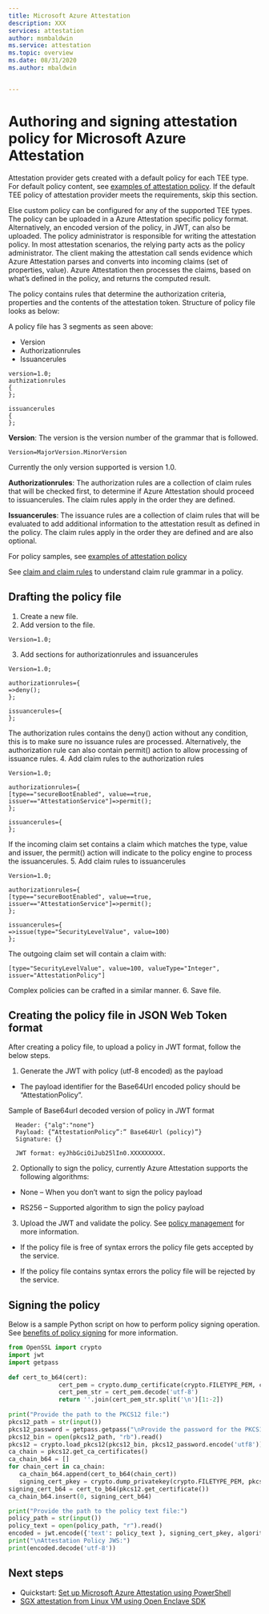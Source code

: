 ```yaml
---
title: Microsoft Azure Attestation 
description: XXX
services: attestation
author: msmbaldwin
ms.service: attestation
ms.topic: overview
ms.date: 08/31/2020
ms.author: mbaldwin


---
```

# Authoring and signing attestation policy for Microsoft Azure Attestation

Attestation provider gets created with a default policy for each TEE type. For default policy content, see [examples of attestation policy](policy-samples.md). If the default TEE policy of attestation provider meets the requirements, skip this section.

Else custom policy can be configured for any of the supported TEE types. The policy can be uploaded in a Azure Attestation specific policy format. Alternatively, an encoded version of the policy, in JWT, can also be uploaded. The policy administrator is responsible for writing the attestation policy. In most attestation scenarios, the relying party acts as the policy administrator. The client making the attestation call sends evidence which Azure Attestation  parses and converts into incoming claims (set of properties, value). Azure Attestation then processes the claims, based on what’s defined in the policy, and returns the computed result.

The policy contains rules that determine the authorization criteria, properties and the contents of the attestation token. Structure of policy file looks as below:

A policy file has 3 segments as seen above:
- Version
- Authorizationrules
- Issuancerules

```Policy
version=1.0;
authizationrules
{
};

issuancerules
{
};
```

**Version**: The version is the version number of the grammar that is followed.

```
Version=MajorVersion.MinorVersion	
```

Currently the only version supported is version 1.0.

**Authorizationrules**: The authorization rules are a collection of claim rules that will be checked first, to determine if Azure Attestation should proceed to issuancerules. The claim rules apply in the order they are defined.

**Issuancerules**: The issuance rules are a collection of claim rules that will be evaluated to add additional information to the attestation result as defined in the policy. The claim rules apply in the order they are defined and are also optional.

For policy samples, see [examples of attestation policy](policy-samples.md)

See [claim and claim rules](claimrulegrammar.md) to understand claim rule grammar in a policy.

## Drafting the policy file
1. Create a new file.
2. Add version to the file.

  ```
  Version=1.0;
  ```
3. Add sections for authorizationrules and issuancerules

  ```
  Version=1.0;
  
  authorizationrules={
  =>deny();
  };
  
  issuancerules={
  };
  ```
 
  The authorization rules contains the deny() action without any condition, this is to make sure no issuance rules are processed. Alternatively, the authorization rule can also contain permit() action to allow processing of issuance rules.
4. Add claim rules to the authorization rules

  ```
  Version=1.0;
  
  authorizationrules={
  [type=="secureBootEnabled", value==true, issuer=="AttestationService"]=>permit();
  };
  
  issuancerules={
  };
  ```

  If the incoming claim set contains a claim which matches the type, value and issuer, the permit() action will indicate to the policy engine to process the issuancerules.
5. Add claim rules to issuancerules

  ```
  Version=1.0;
  
  authorizationrules={
  [type=="secureBootEnabled", value==true, issuer=="AttestationService"]=>permit();
  };
  
  issuancerules={
  =>issue(type="SecurityLevelValue", value=100)
  };
  ```
  
  The outgoing claim set will contain a claim with:

  ```
  [type="SecurityLevelValue", value=100, valueType="Integer", issuer="AttestationPolicy"]
  ```

  Complex policies can be crafted in a similar manner. 
6. Save file.

## Creating the policy file in JSON Web Token format

After creating a policy file, to upload a policy in JWT format, follow the below steps.
1. Generate the JWT with policy (utf-8 encoded) as the payload

  - The payload identifier for the Base64Url encoded policy should be “AttestationPolicy”.
  
  Sample of Base64url decoded version of policy in JWT format
```
  Header: {"alg":"none"}
  Payload: {“AttestationPolicy”:” Base64Url (policy)”}
  Signature: {}

  JWT format: eyJhbGciOiJub25lIn0.XXXXXXXXX.
```

2. Optionally to sign the policy, currently Azure Attestation supports the following algorithms:

  - None – When you don’t want to sign the policy payload
  
  - RS256 – Supported algorithm to sign the policy payload

3. Upload the JWT and validate the policy. See [policy management](quickstart-powershell.md#policy-management) for more information.

  - If the policy file is free of syntax errors the policy file gets accepted by the service.
  
  - If the policy file contains syntax errors the policy file will be rejected by the service.

## Signing the policy

Below is a sample Python script on how to perform policy signing operation. See [benefits of policy signing](basic-concepts.md#Benefits-of-policy-signing) for more information.

```python
from OpenSSL import crypto
import jwt
import getpass
       
def cert_to_b64(cert):
              cert_pem = crypto.dump_certificate(crypto.FILETYPE_PEM, cert)
              cert_pem_str = cert_pem.decode('utf-8')
              return ''.join(cert_pem_str.split('\n')[1:-2])
       
print("Provide the path to the PKCS12 file:")
pkcs12_path = str(input())
pkcs12_password = getpass.getpass("\nProvide the password for the PKCS12 file:\n")
pkcs12_bin = open(pkcs12_path, "rb").read()
pkcs12 = crypto.load_pkcs12(pkcs12_bin, pkcs12_password.encode('utf8'))
ca_chain = pkcs12.get_ca_certificates()
ca_chain_b64 = []
for chain_cert in ca_chain:
   ca_chain_b64.append(cert_to_b64(chain_cert))
   signing_cert_pkey = crypto.dump_privatekey(crypto.FILETYPE_PEM, pkcs12.get_privatekey())
signing_cert_b64 = cert_to_b64(pkcs12.get_certificate())
ca_chain_b64.insert(0, signing_cert_b64)

print("Provide the path to the policy text file:")
policy_path = str(input())
policy_text = open(policy_path, "r").read()
encoded = jwt.encode({'text': policy_text }, signing_cert_pkey, algorithm='RS256', headers={'x5c' : ca_chain_b64})
print("\nAttestation Policy JWS:")
print(encoded.decode('utf-8'))
```

## Next steps
- Quickstart: [Set up Microsoft Azure Attestation using PowerShell](quickstart-powershell.md)
- [SGX attestation from Linux VM using Open Enclave SDK](tutorials.md)
